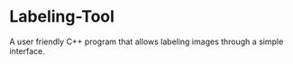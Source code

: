 # Labeling-Tool
A user friendly C++ program that allows labeling images through a simple interface.
